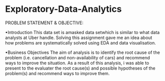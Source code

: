 # Exploratory-Data-Analytics

PROBLEM STATEMENT & OBJECTIVE:

•Introduction
This data set is amasked data setwhich is similar to what data analysts at Uber handle. Solving this assignment gave me an idea about how problems are systematically solved using EDA and data visualisation.

•Business Objectives
The aim of analysis is to identify the root cause of the problem (i.e. cancellation and non-availability of cars) and recommend ways to improve the situation. As a result of this analysis, i was able to present to the evaluater the root cause(s) and possible hypotheses of the problem(s) and recommend ways to improve them.
